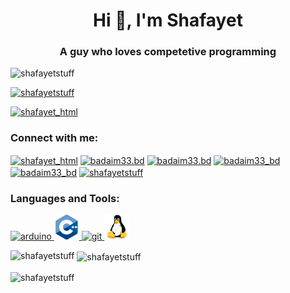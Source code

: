 <h1 align="center">Hi 👋, I'm Shafayet</h1>
<h3 align="center">A guy who loves competetive programming</h3>

<p align="left"> <img src="https://komarev.com/ghpvc/?username=shafayetstuff&label=Profile%20views&color=0e75b6&style=flat" alt="shafayetstuff" /> </p>

<p align="left"> <a href="https://github.com/ryo-ma/github-profile-trophy"><img src="https://github-profile-trophy.vercel.app/?username=shafayetstuff" alt="shafayetstuff" /></a> </p>

<p align="left"> <a href="https://twitter.com/shafayet_html" target="blank"><img src="https://img.shields.io/twitter/follow/shafayet_html?logo=twitter&style=for-the-badge" alt="shafayet_html" /></a> </p>

<h3 align="left">Connect with me:</h3>
<p align="left">
<a href="https://twitter.com/shafayet_html" target="blank"><img align="center" src="https://raw.githubusercontent.com/rahuldkjain/github-profile-readme-generator/master/src/images/icons/Social/twitter.svg" alt="shafayet_html" height="30" width="40" /></a>
<a href="https://fb.com/badaim33.bd/" target="blank"><img align="center" src="https://raw.githubusercontent.com/rahuldkjain/github-profile-readme-generator/master/src/images/icons/Social/facebook.svg" alt="badaim33.bd" height="30" width="40" /></a>
<a href="https://instagram.com/badaim33.bd" target="blank"><img align="center" src="https://raw.githubusercontent.com/rahuldkjain/github-profile-readme-generator/master/src/images/icons/Social/instagram.svg" alt="badaim33.bd" height="30" width="40" /></a>
<a href="https://www.youtube.com/@badaim33_bd" target="blank"><img align="center" src="https://raw.githubusercontent.com/rahuldkjain/github-profile-readme-generator/master/src/images/icons/Social/youtube.svg" alt="badaim33_bd" height="30" width="40" /></a>
<a href="https://www.codechef.com/users/badaim33_bd" target="blank"><img align="center" src="https://cdn.jsdelivr.net/npm/simple-icons@3.1.0/icons/codechef.svg" alt="badaim33_bd" height="30" width="40" /></a>
<a href="https://codeforces.com/profile/shafayetstuff" target="blank"><img align="center" src="https://raw.githubusercontent.com/rahuldkjain/github-profile-readme-generator/master/src/images/icons/Social/codeforces.svg" alt="shafayetstuff" height="30" width="40" /></a>
</p>

<h3 align="left">Languages and Tools:</h3>
<p align="left"> <a href="https://www.arduino.cc/" target="_blank" rel="noreferrer"> <img src="https://cdn.worldvectorlogo.com/logos/arduino-1.svg" alt="arduino" width="40" height="40"/> </a> <a href="https://www.w3schools.com/cpp/" target="_blank" rel="noreferrer"> <img src="https://raw.githubusercontent.com/devicons/devicon/master/icons/cplusplus/cplusplus-original.svg" alt="cplusplus" width="40" height="40"/> </a> <a href="https://git-scm.com/" target="_blank" rel="noreferrer"> <img src="https://www.vectorlogo.zone/logos/git-scm/git-scm-icon.svg" alt="git" width="40" height="40"/> </a> <a href="https://www.linux.org/" target="_blank" rel="noreferrer"> <img src="https://raw.githubusercontent.com/devicons/devicon/master/icons/linux/linux-original.svg" alt="linux" width="40" height="40"/> </a> </p>

<p><img align="left" src="https://github-readme-stats.vercel.app/api/top-langs?username=shafayetstuff&show_icons=true&locale=en&layout=compact" alt="shafayetstuff" /></p>

<p>&nbsp;<img align="center" src="https://github-readme-stats.vercel.app/api?username=shafayetstuff&show_icons=true&locale=en" alt="shafayetstuff" /></p>

<p><img align="center" src="https://github-readme-streak-stats.herokuapp.com/?user=shafayetstuff&" alt="shafayetstuff" /></p>
